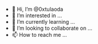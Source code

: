 - 👋 Hi, I’m @0xtulaoda
- 👀 I’m interested in ...
- 🌱 I’m currently learning ...
- 💞️ I’m looking to collaborate on ...
- 📫 How to reach me ...

<!---
0xtulaoda/0xtulaoda is a ✨ special ✨ repository because its `README.md` (this file) appears on your GitHub profile.
You can click the Preview link to take a look at your changes.
--->
